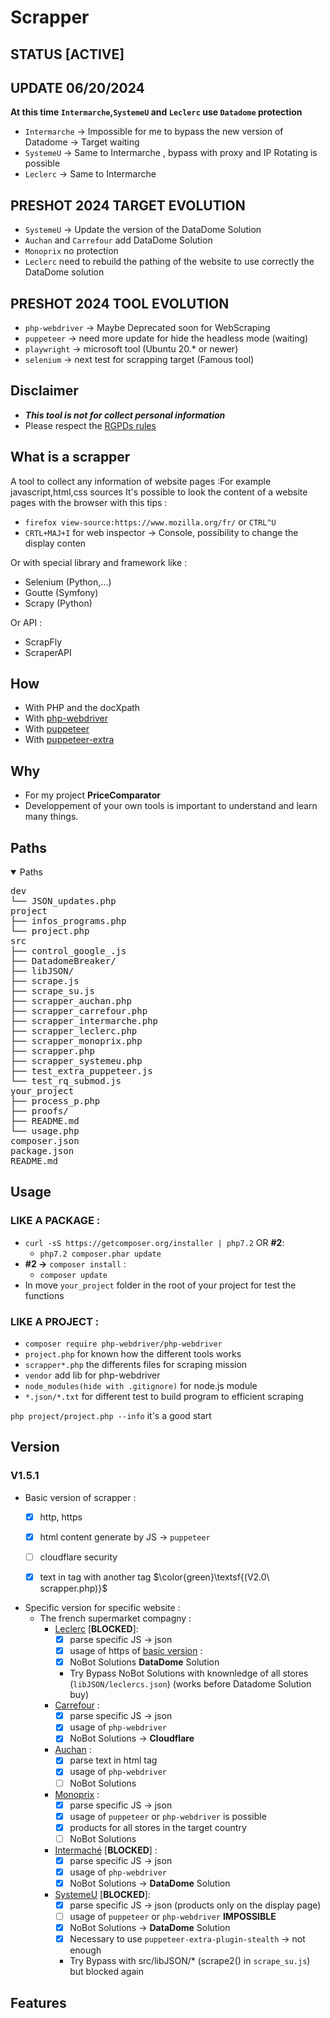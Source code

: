 # Scrapper 

## STATUS [ACTIVE]

## UPDATE 06/20/2024
**At this time `Intermarche`,`SystemeU` and `Leclerc` use `Datadome` protection**
- `Intermarche` -> Impossible for me to bypass the new version of Datadome -> Target waiting 
- `SystemeU` -> Same to Intermarche , bypass with proxy and IP Rotating is possible 
- `Leclerc` -> Same to Intermarche

## PRESHOT 2024 TARGET EVOLUTION 
- `SystemeU` -> Update the version of the DataDome Solution
- `Auchan` and `Carrefour` add DataDome Solution
- `Monoprix` no protection
- `Leclerc` need to rebuild the pathing of the website to use correctly the DataDome solution

## PRESHOT 2024 TOOL EVOLUTION
- `php-webdriver` -> Maybe Deprecated soon for WebScraping 
- `puppeteer` -> need more update for hide the headless mode (waiting)
- `playwright` -> microsoft tool (Ubuntu 20.* or newer)
- `selenium` -> next test for scrapping target (Famous tool)

## Disclaimer 
- **_This tool is not for collect personal information_**
- Please respect the [RGPDs rules](https://eur-lex.europa.eu/legal-content/EN/TXT/?uri=CELEX:32016R0679)

## What is a scrapper
A tool to collect any information of website pages :For example javascript,html,css sources
It's possible to look the content of a website pages with the browser with this tips : 
- `firefox view-source:https://www.mozilla.org/fr/` or `CTRL^U`
- `CRTL+MAJ+I` for web inspector -> Console, possibility to change the display conten

Or with special library and framework like : 
- Selenium (Python,...)
- Goutte (Symfony)
- Scrapy (Python)

Or API : 
- ScrapFly
- ScraperAPI

## How 
- With PHP and the docXpath
- With [php-webdriver](https://github.com/php-webdriver/php-webdriver)
- With [puppeteer](https://github.com/puppeteer/puppeteer)
- With [puppeteer-extra](https://github.com/berstend/puppeteer-extra)

## Why 
- For my project **PriceComparator**
- Developpement of your own tools is important to understand and learn many things.

## Paths 
<details open>
<summary>Paths</summary>
<pre>
dev
└── JSON_updates.php
project
├── infos_programs.php
└── project.php
src
├── control_google_.js
├── DatadomeBreaker/
├── libJSON/
├── scrape.js
├── scrape_su.js
├── scrapper_auchan.php
├── scrapper_carrefour.php
├── scrapper_intermarche.php
├── scrapper_leclerc.php
├── scrapper_monoprix.php
├── scrapper.php
├── scrapper_systemeu.php
├── test_extra_puppeteer.js
└── test_rq_submod.js
your_project
├── process_p.php
├── proofs/
├── README.md
└── usage.php
composer.json
package.json
README.md
</pre>
</details>

## Usage 
### LIKE A PACKAGE : 
- `curl -sS https://getcomposer.org/installer | php7.2` OR **#2**: 
  - `php7.2 composer.phar update`
- **#2 ->** `composer install` : 
  - `composer update`
- In move `your_project` folder in the root of your project for test the functions
### LIKE A PROJECT : 
- `composer require php-webdriver/php-webdriver`
- `project.php` for known how the different tools works
- `scrapper*.php` the differents files for scraping mission
- `vendor` add lib for php-webdriver 
- `node_modules(hide with .gitignore)` for node.js module 
- `*.json/*.txt` for different test to build program to efficient scraping 

`php project/project.php --info` it's a good start

## Version 

### V1.5.1
- Basic version of scrapper : 
  - [x] http, https
  - [x] html content generate by JS -> `puppeteer`  
  - [ ] cloudflare security 
  - [x] text in tag with another tag $\color{green}\textsf{(V2.0\ scrapper.php)}$


- Specific version for specific website : 
  - The french supermarket compagny : 
    - [Leclerc](https://leclerc.fr) [**BLOCKED**]: 
      - [x] parse specific JS -> json
      - [x] usage of https of [basic version](scrapper.php) : 
      - [x] NoBot Solutions **DataDome** Solution
      - Try Bypass NoBot Solutions with knownledge of all stores (`libJSON/leclercs.json`) (works before Datadome Solution buy)
    - [Carrefour](https://www.carrefour.fr) : 
      - [x] parse specific JS -> json
      - [x] usage of `php-webdriver` 
      - [x] NoBot Solutions -> **Cloudflare**
    - [Auchan](https://www.auchan.fr) : 
      - [x] parse text in html tag
      - [x] usage of `php-webdriver`
      - [ ] NoBot Solutions 
    - [Monoprix](https://www.monoprix.fr) : 
      - [x] parse specific JS -> json 
      - [x] usage of `puppeteer` or `php-webdriver` is possible
      - [x] products for all stores in the target country
      - [ ] NoBot Solutions
    - [Intermaché](https://www.intermarche.com) [**BLOCKED**] :
      - [x] parse specific JS -> json 
      - [x] usage of `php-webdriver`
      - [x] NoBot Solutions -> **DataDome** Solution
    - [SystemeU](https://www.magasins-u.com) [**BLOCKED**]:  
      - [x] parse specific JS -> json (products only on the display page)
      - [ ] usage of `puppeteer` or `php-webdriver` **IMPOSSIBLE**
      - [x] NoBot Solutions -> **DataDome** Solution
      - [x] Necessary to use `puppeteer-extra-plugin-stealth` -> not enough
      - Try Bypass with src/libJSON/* (scrape2() in `scrape_su.js`) but blocked again 
 

## Features 